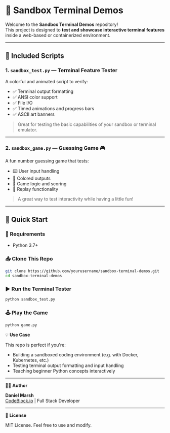 # 🧪 Sandbox Terminal Demos

Welcome to the **Sandbox Terminal Demos** repository!  
This project is designed to **test and showcase interactive terminal features** inside a web-based or containerized environment.

---

## 📁 Included Scripts

### 1. `sandbox_test.py` — Terminal Feature Tester

A colorful and animated script to verify:
- ✅ Terminal output formatting
- ✅ ANSI color support
- ✅ File I/O
- ✅ Timed animations and progress bars
- ✅ ASCII art banners

> Great for testing the basic capabilities of your sandbox or terminal emulator.

---

### 2. `sandbox_game.py` — Guessing Game 🎮

A fun number guessing game that tests:
- ⌨️ User input handling
- 🎨 Colored outputs
- 🎯 Game logic and scoring
- 🔁 Replay functionality

> A great way to test interactivity while having a little fun!

---

## 🚀 Quick Start

### 🔧 Requirements

- Python 3.7+

### 📥 Clone This Repo

```bash
git clone https://github.com/yourusername/sandbox-terminal-demos.git
cd sandbox-terminal-demos
```
### ▶️ Run the Terminal Tester
```bash
python sandbox_test.py
```

### 🕹️ Play the Game
```bash
python game.py
```
💡 **Use Case**

This repo is perfect if you're:

- Building a sandboxed coding environment (e.g. with Docker, Kubernetes, etc.)
- Testing terminal output formatting and input handling
- Teaching beginner Python concepts interactively

---

🧑‍💻 **Author**

**Daniel Marsh**  
[CodeBlock.io](https://codeblock.io) | Full Stack Developer

---

📜 **License**

MIT License. Feel free to use and modify.
